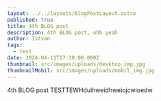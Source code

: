 ```yaml
---
layout: ../../layouts/BlogPostLayout.astro
published: true
title: 4th BLOG post
description: 4th BLOG post, ohh yeah
author: Istvan
tags:
  - test
date: 2024-04-11T17:19:00.000Z
thumbnail: src/images/uploads/desktop_img.jpg
thumbnailMobil: src/images/uploads/mobil_img.jpg
---
```

4th BLOG post TESTTEWHduihweidhweiojcwioedw
